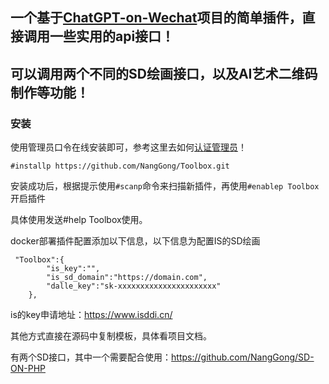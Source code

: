 ## 一个基于[ChatGPT-on-Wechat](https://github.com/zhayujie/chatgpt-on-wechat)项目的简单插件，直接调用一些实用的api接口！

## 可以调用两个不同的SD绘画接口，以及AI艺术二维码制作等功能！

### 安装

使用管理员口令在线安装即可，参考这里去如何[认证管理员](https://www.wangpc.cc/aigc/chatgpt-on-wechat_plugin/)！

```
#installp https://github.com/NangGong/Toolbox.git
```

安装成功后，根据提示使用`#scanp`命令来扫描新插件，再使用`#enablep Toolbox`开启插件

具体使用发送#help Toolbox使用。

docker部署插件配置添加以下信息，以下信息为配置IS的SD绘画
```
 "Toolbox":{
        "is_key":"",
        "is_sd_domain":"https://domain.com",
        "dalle_key":"sk-xxxxxxxxxxxxxxxxxxxxxx"
    },
```
is的key申请地址：https://www.isddi.cn/

其他方式直接在源码中复制模板，具体看项目文档。

有两个SD接口，其中一个需要配合使用：https://github.com/NangGong/SD-ON-PHP



